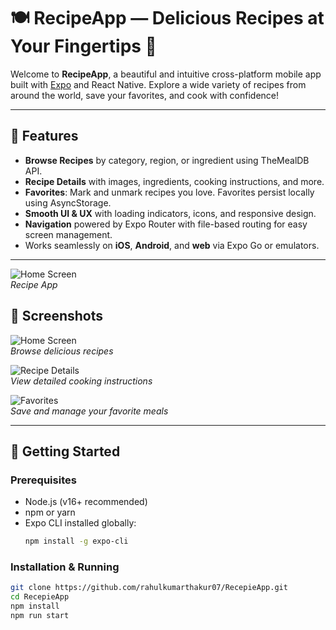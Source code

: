 # 🍽️ RecipeApp — Delicious Recipes at Your Fingertips 👋

Welcome to **RecipeApp**, a beautiful and intuitive cross-platform mobile app built with [Expo](https://expo.dev) and React Native. Explore a wide variety of recipes from around the world, save your favorites, and cook with confidence!

---

## 🌟 Features

- **Browse Recipes** by category, region, or ingredient using TheMealDB API.
- **Recipe Details** with images, ingredients, cooking instructions, and more.
- **Favorites**: Mark and unmark recipes you love. Favorites persist locally using AsyncStorage.
- **Smooth UI & UX** with loading indicators, icons, and responsive design.
- **Navigation** powered by Expo Router with file-based routing for easy screen management.
- Works seamlessly on **iOS**, **Android**, and **web** via Expo Go or emulators.

---
![Home Screen](./screenshots/9.jpg)  
*Recipe App*


## 📱 Screenshots

![Home Screen](./screenshots/home.jpg)  
*Browse delicious recipes*

![Recipe Details](./screenshots/details.jpg)  
*View detailed cooking instructions*

![Favorites](./screenshots/favorite.jpg)  
*Save and manage your favorite meals*

---

## 🚀 Getting Started



### Prerequisites

- Node.js (v16+ recommended)
- npm or yarn
- Expo CLI installed globally:  
  ```bash
  npm install -g expo-cli


### Installation & Running

```bash
git clone https://github.com/rahulkumarthakur07/RecepieApp.git
cd RecepieApp
npm install
npm run start
